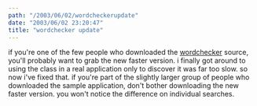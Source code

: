 ```yaml
---
path: "/2003/06/02/wordcheckerupdate" 
date: "2003/06/02 23:20:47" 
title: "wordchecker update" 
---
```

if you're one of the few people who downloaded the <a href="http://www.randomchaos.com/software/cocoa/wordChecker/">wordchecker</a> source, you'll probably want to grab the new faster version. i finally got around to using the class in a real application only to discover it was far too slow. so now i've fixed that. if you're part of the slightly larger group of people who downloaded the sample application, don't bother downloading the new faster version. you won't notice the difference on individual searches.
